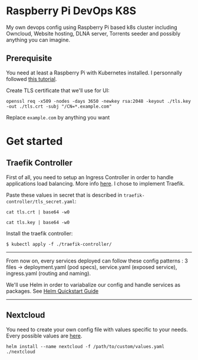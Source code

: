 # Raspberry Pi DevOps K8S
My own devops config using Raspberry Pi based k8s cluster including Owncloud, Website hosting, DLNA server, Torrents seeder and possibly anything you can imagine.
## Prerequisite
You need at least a Raspberry Pi with Kubernetes installed. I personnally followed [this tutorial](https://kubecloud.io/setting-up-a-kubernetes-1-11-raspberry-pi-cluster-using-kubeadm-952bbda329c8).

Create TLS certificate that we'll use for UI:
```
openssl req -x509 -nodes -days 3650 -newkey rsa:2048 -keyout ./tls.key -out ./tls.crt -subj "/CN=*.example.com"
```
Replace `example.com` by anything you want

# Get started
## Traefik Controller
First of all, you need to setup an Ingress Controller in order to handle applications load balancing. More info [here](https://kubernetes.io/docs/concepts/services-networking/ingress-controllers/).
I chose to implement Traefik.

Paste these values in secret that is described in `traefik-controller/tls_secret.yaml`:
```
cat tls.crt | base64 -w0
```
```
cat tls.key | base64 -w0
```

Install the traefik controller:
```
$ kubectl apply -f ./traefik-controller/
```
---

From now on, every services deployed can follow these config patterns : 3 files -> deployment.yaml (pod specs), service.yaml (exposed service), ingress.yaml (routing and naming).

We'll use Helm in order to variabalize our config and handle services as packages. See [Helm Quickstart Guide](https://helm.sh/docs/using_helm/#quickstart)

---

## Nextcloud
You need to create your own config file with values specific to your needs. Every possible values are [here](./nextcloud/README.md).
```
helm install --name nextcloud -f /path/to/custom/values.yaml ./nextcloud
```